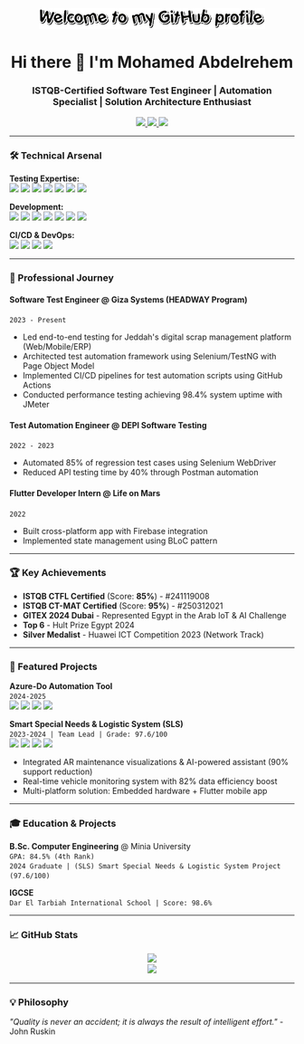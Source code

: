 <div align="center">
  <img src="./images/Welcome.gif" width="400px">
</div>

<h1 align="center">Hi there 👋 I'm Mohamed Abdelrehem</h1>
<h3 align="center">ISTQB-Certified Software Test Engineer | Automation Specialist | Solution Architecture Enthusiast</h3>

<p align="center">
  <a href="https://www.linkedin.com/in/mohamed-abdelrehem/">
    <img src="https://img.shields.io/badge/LinkedIn-0077B5?style=for-the-badge&logo=linkedin&logoColor=white">
  </a>
  <a href="mailto:mohamedabdelrehem32@gmail.com">
    <img src="https://img.shields.io/badge/Gmail-D14836?style=for-the-badge&logo=gmail&logoColor=white">
  </a>
  <a href="https://wa.me/+201011929211">
    <img src="https://img.shields.io/badge/WhatsApp-25D366?style=for-the-badge&logo=whatsapp&logoColor=white">
  </a>
</p>

---

### 🛠️ Technical Arsenal

**Testing Expertise:**  
<img src="https://img.shields.io/badge/Selenium-43B02A?logo=selenium&logoColor=white" height="25"> 
<img src="https://img.shields.io/badge/Postman-FF6C37?logo=postman&logoColor=white" height="25">
<img src="https://img.shields.io/badge/JMeter-D22128?logo=apachejmeter&logoColor=white" height="25">
<img src="https://img.shields.io/badge/REST_Assured-009688?logo=rest&logoColor=white" height="25">
<img src="https://img.shields.io/badge/Appium-0066FF?logo=appium&logoColor=white" height="25">
<img src="https://img.shields.io/badge/Robot_Framework-000000?logo=robotframework&logoColor=white" height="25">
<img src="https://img.shields.io/badge/SHAFT_Engine-000000?logo=gear&logoColor=white" height="25">

**Development:**  
<img src="https://img.shields.io/badge/Java-ED8B00?logo=openjdk&logoColor=white" height="25">
<img src="https://img.shields.io/badge/Python-3776AB?logo=python&logoColor=white" height="25">
<img src="https://img.shields.io/badge/Flutter-02569B?logo=flutter&logoColor=white" height="25">
<img src="https://img.shields.io/badge/Dart-0175C2?logo=dart&logoColor=white" height="25">
<img src="https://img.shields.io/badge/SQL-4479A1?logo=mysql&logoColor=white" height="25">
<img src="https://img.shields.io/badge/JavaScript-F7DF1E?logo=javascript&logoColor=black" height="25">
<img src="https://img.shields.io/badge/Embedded_C-00599C?logo=c&logoColor=white" height="25">

**CI/CD & DevOps:**  
<img src="https://img.shields.io/badge/GitHub_Actions-2088FF?logo=githubactions&logoColor=white" height="25">
<img src="https://img.shields.io/badge/Docker-2496ED?logo=docker&logoColor=white" height="25">
<img src="https://img.shields.io/badge/Jenkins-D24939?logo=jenkins&logoColor=white" height="25">
<img src="https://img.shields.io/badge/Azure_DevOps-0078D7?logo=azuredevops&logoColor=white" height="25">

---

### 🚀 Professional Journey

#### **Software Test Engineer** @ Giza Systems (HEADWAY Program)  
`2023 - Present`  
- Led end-to-end testing for Jeddah's digital scrap management platform (Web/Mobile/ERP)
- Architected test automation framework using Selenium/TestNG with Page Object Model
- Implemented CI/CD pipelines for test automation scripts using GitHub Actions
- Conducted performance testing achieving 98.4% system uptime with JMeter

#### **Test Automation Engineer** @ DEPI Software Testing  
`2022 - 2023`  
- Automated 85% of regression test cases using Selenium WebDriver
- Reduced API testing time by 40% through Postman automation

#### **Flutter Developer Intern** @ Life on Mars  
`2022`  
- Built cross-platform app with Firebase integration
- Implemented state management using BLoC pattern

---

### 🏆 Key Achievements

- **ISTQB CTFL Certified** (Score: **85%**) - #241119008
- **ISTQB CT-MAT Certified** (Score: **95%**) - #250312021
- **GITEX 2024 Dubai** - Represented Egypt in the Arab IoT & AI Challenge
- **Top 6** - Hult Prize Egypt 2024
- **Silver Medalist** - Huawei ICT Competition 2023 (Network Track)

---

### 🚀 Featured Projects

**Azure-Do Automation Tool**  
`2024-2025`  
<img src="https://img.shields.io/badge/Azure-0089D6?logo=microsoftazure&logoColor=white" height="20">
<img src="https://img.shields.io/badge/Java-ED8B00?logo=openjdk&logoColor=white" height="20">
<img src="https://img.shields.io/badge/Python-3776AB?logo=python&logoColor=white" height="20">
<img src="https://img.shields.io/badge/GitHub_Actions-2088FF?logo=githubactions&logoColor=white" height="20">

  
**Smart Special Needs & Logistic System (SLS)**  
`2023-2024 | Team Lead | Grade: 97.6/100`  
<img src="https://img.shields.io/badge/Flutter-02569B?logo=flutter&logoColor=white" height="20">
<img src="https://img.shields.io/badge/Embedded_C-00599C?logo=c&logoColor=white" height="20">
<img src="https://img.shields.io/badge/Unity-000000?logo=unity&logoColor=white" height="20">
<img src="https://img.shields.io/badge/IoT-FF6F00?logo=iot&logoColor=white" height="20">  
- Integrated AR maintenance visualizations & AI-powered assistant (90% support reduction)  
- Real-time vehicle monitoring system with 82% data efficiency boost  
- Multi-platform solution: Embedded hardware + Flutter mobile app  

---

### 🎓 Education & Projects

**B.Sc. Computer Engineering** @ Minia University <br>
`GPA: 84.5% (4th Rank)`  
`2024 Graduate | (SLS) Smart Special Needs & Logistic System Project (97.6/100)`

**IGCSE**  
`Dar El Tarbiah International School | Score: 98.6%`  

---

### 📈 GitHub Stats

<p align="center">
  <img src="https://github-readme-streak-stats.herokuapp.com/?user=MohamedAbdelrehem&theme=tokyonight">
  <br>
  <img src="https://github-readme-stats.vercel.app/api/top-langs/?username=MohamedAbdelrehem&layout=compact&theme=dracula">
</p>

---

### 💡 Philosophy
*"Quality is never an accident; it is always the result of intelligent effort."* - John Ruskin
